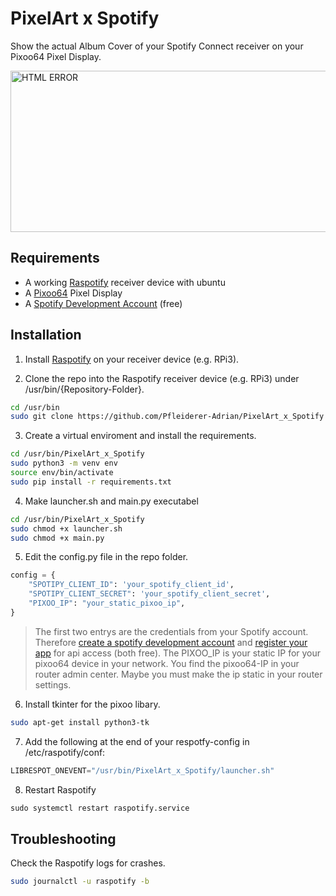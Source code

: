 
# PixelArt x Spotify

Show the actual Album Cover of your Spotify Connect receiver on your Pixoo64 Pixel Display.

<img src="demo.png" alt="HTML ERROR" width="530" height="258">



## Requirements

- A working [Raspotify](https://github.com/dtcooper/raspotify) receiver device with ubuntu
- A [Pixoo64](https://divoom.com/products/pixoo-64) Pixel Display
- A [Spotify Development Account](https://developer.spotify.com/) (free)

## Installation

1. Install [Raspotify](https://github.com/dtcooper/raspotify) on your receiver device (e.g. RPi3).

2. Clone the repo into the Raspotify receiver device (e.g. RPi3) under /usr/bin/{Repository-Folder}.
```bash
cd /usr/bin
sudo git clone https://github.com/Pfleiderer-Adrian/PixelArt_x_Spotify
```

3. Create a virtual enviroment and install the requirements.
```bash
cd /usr/bin/PixelArt_x_Spotify
sudo python3 -m venv env
source env/bin/activate
sudo pip install -r requirements.txt
```

4. Make launcher.sh and main.py executabel
```bash
cd /usr/bin/PixelArt_x_Spotify
sudo chmod +x launcher.sh
sudo chmod +x main.py
```

5. Edit the config.py file in the repo folder.
```python
config = {
    "SPOTIPY_CLIENT_ID": 'your_spotify_client_id',
    "SPOTIPY_CLIENT_SECRET": 'your_spotify_client_secret',
    "PIXOO_IP": "your_static_pixoo_ip",
}
```
> The first two entrys are the credentials from your Spotify account. Therefore [create a spotify development account](https://developer.spotify.com/) and [register your app](https://developer.spotify.com/dashboard) for api access (both free). The PIXOO_IP is your static IP for your pixoo64 device in your network. You find the pixoo64-IP in your router admin center. Maybe you must make the ip static in your router settings.

6. Install tkinter for the pixoo libary.
```bash
sudo apt-get install python3-tk
```

7. Add the following at the end of your respotfy-config in /etc/raspotify/conf:
```python
LIBRESPOT_ONEVENT="/usr/bin/PixelArt_x_Spotify/launcher.sh"
```

8. Restart Raspotify
```python
sudo systemctl restart raspotify.service
```
## Troubleshooting
Check the Raspotify logs for crashes.
```bash
sudo journalctl -u raspotify -b
```







